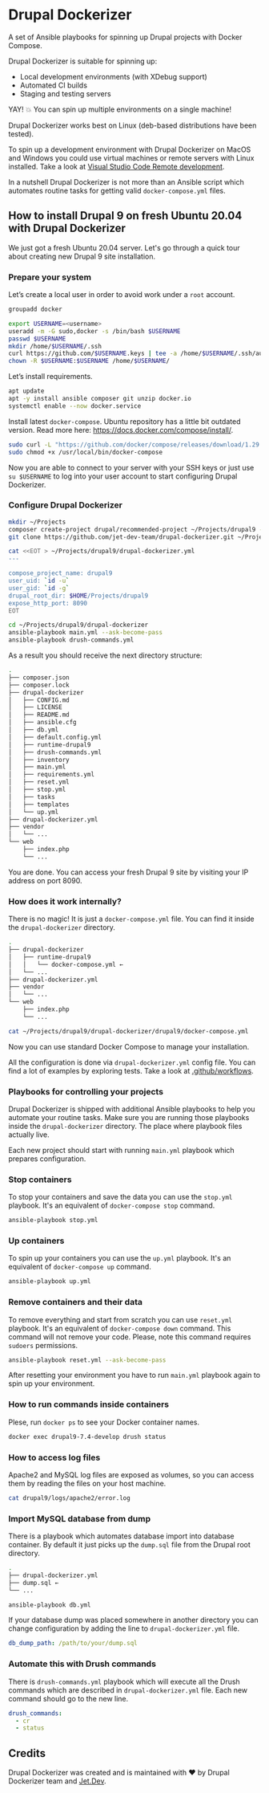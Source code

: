# Drupal Dockerizer

A set of Ansible playbooks for spinning up Drupal projects with Docker Compose.

Drupal Dockerizer is suitable for spinning up:

- Local development environments (with XDebug support)
- Automated CI builds
- Staging and testing servers

YAY! :boom: You can spin up multiple environments on a single machine!

Drupal Dockerizer works best on Linux (deb-based distributions have been tested).

To spin up a development environment with Drupal Dockerizer on MacOS and Windows you could use virtual machines or remote servers with Linux installed. Take a look at [Visual Studio Code Remote development](https://code.visualstudio.com/docs/remote/remote-overview).

In a nutshell Drupal Dockerizer is not more than an Ansible script which automates routine tasks for getting valid `docker-compose.yml` files.

## How to install Drupal 9 on fresh Ubuntu 20.04 with Drupal Dockerizer

We just got a fresh Ubuntu 20.04 server. Let's go through a quick tour about creating new Drupal 9 site installation.

### Prepare your system

Let’s create a local user in order to avoid work under a `root` account.

```bash
groupadd docker

export USERNAME=<username>
useradd -m -G sudo,docker -s /bin/bash $USERNAME
passwd $USERNAME
mkdir /home/$USERNAME/.ssh
curl https://github.com/$USERNAME.keys | tee -a /home/$USERNAME/.ssh/authorized_keys
chown -R $USERNAME:$USERNAME /home/$USERNAME/
```

Let’s install requirements.

```bash
apt update
apt -y install ansible composer git unzip docker.io
systemctl enable --now docker.service
```

Install latest `docker-compose`. Ubuntu repository has a little bit outdated version.
Read more here: https://docs.docker.com/compose/install/.

```bash
sudo curl -L "https://github.com/docker/compose/releases/download/1.29.1/docker-compose-$(uname -s)-$(uname -m)" -o /usr/local/bin/docker-compose
sudo chmod +x /usr/local/bin/docker-compose
```

Now you are able to connect to your server with your SSH keys or just use `su $USERNAME` to log into your user account to start configuring Drupal Dockerizer.

### Configure Drupal Dockerizer

```bash
mkdir ~/Projects
composer create-project drupal/recommended-project ~/Projects/drupal9 --ignore-platform-reqs --no-interaction
git clone https://github.com/jet-dev-team/drupal-dockerizer.git ~/Projects/drupal9/drupal-dockerizer

cat <<EOT > ~/Projects/drupal9/drupal-dockerizer.yml
---

compose_project_name: drupal9
user_uid: `id -u`
user_gid: `id -g`
drupal_root_dir: $HOME/Projects/drupal9
expose_http_port: 8090
EOT

cd ~/Projects/drupal9/drupal-dockerizer
ansible-playbook main.yml --ask-become-pass
ansible-playbook drush-commands.yml
```

As a result you should receive the next directory structure:

```bash
.
├── composer.json
├── composer.lock
├── drupal-dockerizer
│   ├── CONFIG.md
│   ├── LICENSE
│   ├── README.md
│   ├── ansible.cfg
│   ├── db.yml
│   ├── default.config.yml
│   ├── runtime-drupal9
│   ├── drush-commands.yml
│   ├── inventory
│   ├── main.yml
│   ├── requirements.yml
│   ├── reset.yml
│   ├── stop.yml
│   ├── tasks
│   ├── templates
│   └── up.yml
├── drupal-dockerizer.yml
├── vendor
│   └── ...
└── web
    ├── index.php
    └── ...
```

You are done. You can access your fresh Drupal 9 site by visiting your IP address on port 8090.

### How does it work internally?

There is no magic! It is just a `docker-compose.yml` file. You can find it inside the `drupal-dockerizer` directory.

```bash
.
├── drupal-dockerizer
│   ├── runtime-drupal9
│   │   └── docker-compose.yml ←
│   └── ...
├── drupal-dockerizer.yml
├── vendor
│   └── ...
└── web
    ├── index.php
    └── ...
```

```bash
cat ~/Projects/drupal9/drupal-dockerizer/drupal9/docker-compose.yml
```

Now you can use standard Docker Compose to manage your installation.

All the configuration is done via `drupal-dockerizer.yml` config file. You can find a lot of examples by exploring tests. Take a look at [.github/workflows](.github/workflows).

### Playbooks for controlling your projects

Drupal Dockerizer is shipped with additional Ansible playbooks to help you automate your routine tasks. Make sure you are running those playbooks inside the `drupal-dockerizer` directory. The place where playbook files actually live.

Each new project should start with running `main.yml` playbook which prepares configuration.

### Stop containers

To stop your containers and save the data you can use the `stop.yml` playbook. It's an equivalent of `docker-compose stop` command.

```bash
ansible-playbook stop.yml
```

### Up containers

To spin up your containers you can use the `up.yml` playbook. It's an equivalent of `docker-compose up` command.

```bash
ansible-playbook up.yml
```

### Remove containers and their data

To remove everything and start from scratch you can use `reset.yml` playbook. It's an equivalent of `docker-compose down` command. This command will not remove your code. Please, note this command requires `sudoers` permissions.

```bash
ansible-playbook reset.yml --ask-become-pass
```

After resetting your environment you have to run `main.yml` playbook again to spin up your environment.

### How to run commands inside containers

Plese, run `docker ps` to see your Docker container names.

```bash
docker exec drupal9-7.4-develop drush status
```

### How to access log files

Apache2 and MySQL log files are exposed as volumes, so you can access them by
reading the files on your host machine.

```bash
cat drupal9/logs/apache2/error.log
```

### Import MySQL database from dump

There is a playbook which automates database import into database container.
By default it just picks up the `dump.sql` file from the Drupal root directory.

```bash
.
├── drupal-dockerizer.yml
├── dump.sql ←
└── ...
```

```bash
ansible-playbook db.yml
```

If your database dump was placed somewhere in another directory you can change configuration by adding the line to `drupal-dockerizer.yml` file.

```yml
db_dump_path: /path/to/your/dump.sql
```

### Automate this with Drush commands

There is `drush-commands.yml` playbook which will execute all the Drush commands which are described in `drupal-dockerizer.yml` file. Each new command should go to the new line.

```yml
drush_commands:
  - cr
  - status
```

## Credits

Drupal Dockerizer was created and is maintained with :heart: by Drupal Dockerizer team and [Jet.Dev](https://jet.dev/).
